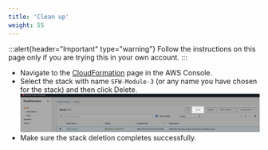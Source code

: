 ```yaml
---
title: 'Clean up'
weight: 55
---
```


:::alert{header="Important" type="warning"}
Follow the instructions on this page only if you are trying this in your own account.
:::

- Navigate to the [CloudFormation](https://console.aws.amazon.com/cloudformation/home) page in the AWS Console.
- Select the stack with name `SFW-Module-3` (or any name you have chosen for the stack) and then click Delete.
  ![CloudFormation delete](/static/img/setup/setup-cloudformation-delete.png)
- Make sure the stack deletion completes successfully.

